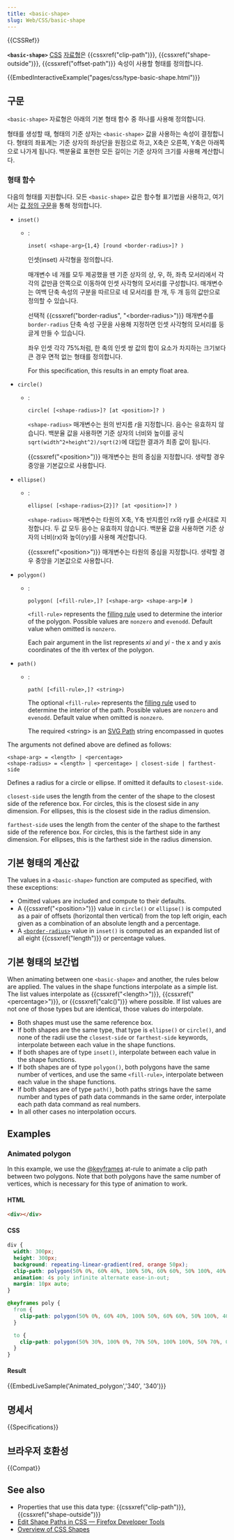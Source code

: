 ```yaml
---
title: <basic-shape>
slug: Web/CSS/basic-shape
---
```


{{CSSRef}}

**`<basic-shape>`** [CSS](/ko/docs/Web/CSS) [자료형](/ko/docs/Web/CSS/CSS_Types)은 {{cssxref("clip-path")}}, {{cssxref("shape-outside")}}, {{cssxref("offset-path")}} 속성이 사용할 형태를 정의합니다.

{{EmbedInteractiveExample("pages/css/type-basic-shape.html")}}

## 구문

`<basic-shape>` 자료형은 아래의 기본 형태 함수 중 하나를 사용해 정의합니다.

형태를 생성할 때, 형태의 기준 상자는 `<basic-shape>` 값을 사용하는 속성이 결정합니다. 형태의 좌표계는 기준 상자의 좌상단을 원점으로 하고, X축은 오른쪽, Y축은 아래쪽으로 나가게 됩니다. 백분율료 표현한 모든 길이는 기준 상자의 크기를 사용해 계산합니다.

### 형태 함수

다음의 형태를 지원합니다. 모든 `<basic-shape>` 값은 함수형 표기법을 사용하고, 여기서는 [값 정의 구문](/ko/docs/Web/CSS/Value_definition_syntax)을 통해 정의합니다.

- `inset()`

  - :

    ```
    inset( <shape-arg>{1,4} [round <border-radius>]? )
    ```

    인셋(inset) 사각형을 정의합니다.

    매개변수 네 개를 모두 제공했을 땐 기준 상자의 상, 우, 하, 좌측 모서리에서 각각의 값만큼 안쪽으로 이동하여 인셋 사각형의 모서리를 구성합니다. 매개변수는 여백 단축 속성의 구분을 따르므로 네 모서리를 한 개, 두 개 등의 값만으로 정의할 수 있습니다.

    선택적 {{cssxref("border-radius", "&lt;border-radius&gt;")}} 매개변수를 `border-radius` 단축 속성 구문을 사용해 지정하면 인셋 사각형의 모서리를 둥글게 만들 수 있습니다.

    좌우 인셋 각각 75%처럼, 한 축의 인셋 쌍 값의 합이 요소가 차지하는 크기보다 큰 경우 면적 없는 형태를 정의합니다.

    <div class="hidden"><p>For this specification, this results in an empty float area.</p></div>

- `circle()`

  - :

    ```
    circle( [<shape-radius>]? [at <position>]? )
    ```

    `<shape-radius>` 매개변수는 원의 반지름 *r*을 지정합니다. 음수는 유효하지 않습니다. 백분율 값을 사용하면 기준 상자의 너비와 높이를 공식 `sqrt(width^2+height^2)/sqrt(2)`에 대입한 결과가 최종 값이 됩니다.

    {{cssxref("&lt;position&gt;")}} 매개변수는 원의 중심을 지정합니다. 생략할 경우 중앙을 기본값으로 사용합니다.

- `ellipse()`

  - :

    ```
    ellipse( [<shape-radius>{2}]? [at <position>]? )
    ```

    `<shape-radius>` 매개변수는 타원의 X축, Y축 반지름인 rx와 ry를 순서대로 지정합니다. 두 값 모두 음수는 유효하지 않습니다. 백분율 값을 사용하면 기준 상자의 너비(rx)와 높이(ry)를 사용해 계산합니다.

    {{cssxref("&lt;position&gt;")}} 매개변수는 타원의 중심을 지정합니다. 생략할 경우 중앙을 기본값으로 사용합니다.

- `polygon()`

  - :

    ```
    polygon( [<fill-rule>,]? [<shape-arg> <shape-arg>]# )
    ```

    `<fill-rule>` represents the [filling rule](/ko/docs/Web/SVG/Attribute/fill-rule) used to determine the interior of the polygon. Possible values are `nonzero` and `evenodd`. Default value when omitted is `nonzero`.

    Each pair argument in the list represents _xi_ and _yi_ - the x and y axis coordinates of the ith vertex of the polygon.

- `path()`

  - :

    ```
    path( [<fill-rule>,]? <string>)
    ```

    The optional `<fill-rule>` represents the [filling rule](/ko/docs/Web/SVG/Attribute/fill-rule) used to determine the interior of the path. Possible values are `nonzero` and `evenodd`. Default value when omitted is `nonzero`.

    The required \<string> is an [SVG Path](/ko/docs/SVG/Attribute/d) string encompassed in quotes

The arguments not defined above are defined as follows:

```
<shape-arg> = <length> | <percentage>
<shape-radius> = <length> | <percentage> | closest-side | farthest-side
```

Defines a radius for a circle or ellipse. If omitted it defaults to `closest-side`.

`closest-side` uses the length from the center of the shape to the closest side of the reference box. For circles, this is the closest side in any dimension. For ellipses, this is the closest side in the radius dimension.

`farthest-side` uses the length from the center of the shape to the farthest side of the reference box. For circles, this is the farthest side in any dimension. For ellipses, this is the farthest side in the radius dimension.

## 기본 형태의 계산값

The values in a `<basic-shape>` function are computed as specified, with these exceptions:

- Omitted values are included and compute to their defaults.
- A {{cssxref("&lt;position&gt;")}} value in `circle()` or `ellipse()` is computed as a pair of offsets (horizontal then vertical) from the top left origin, each given as a combination of an absolute length and a percentage.
- A [`<border-radius>`](/ko/docs/Web/CSS/border-radius) value in `inset()` is computed as an expanded list of all eight {{cssxref("length")}} or percentage values.

## 기본 형태의 보간법

When animating between one `<basic-shape>` and another, the rules below are applied. The values in the shape functions interpolate as a simple list. The list values interpolate as {{cssxref("&lt;length&gt;")}}, {{cssxref("&lt;percentage&gt;")}}, or {{cssxref("calc()")}} where possible. If list values are not one of those types but are identical, those values do interpolate.

- Both shapes must use the same reference box.
- If both shapes are the same type, that type is `ellipse()` or `circle()`, and none of the radii use the `closest-side` or `farthest-side` keywords, interpolate between each value in the shape functions.
- If both shapes are of type `inset()`, interpolate between each value in the shape functions.
- If both shapes are of type `polygon()`, both polygons have the same number of vertices, and use the same `<fill-rule>`, interpolate between each value in the shape functions.
- If both shapes are of type `path()`, both paths strings have the same number and types of path data commands in the same order, interpolate each path data command as real numbers.
- In all other cases no interpolation occurs.

## Examples

### Animated polygon

In this example, we use the [@keyframes](/en-US/docs/Web/CSS/@keyframes) at-rule to animate a clip path between two polygons. Note that both polygons have the same number of vertices, which is necessary for this type of animation to work.

#### HTML

```html
<div></div>
```

#### CSS

```css
div {
  width: 300px;
  height: 300px;
  background: repeating-linear-gradient(red, orange 50px);
  clip-path: polygon(50% 0%, 60% 40%, 100% 50%, 60% 60%, 50% 100%, 40% 60%, 0% 50%, 40% 40%);
  animation: 4s poly infinite alternate ease-in-out;
  margin: 10px auto;
}

@keyframes poly {
  from {
    clip-path: polygon(50% 0%, 60% 40%, 100% 50%, 60% 60%, 50% 100%, 40% 60%, 0% 50%, 40% 40%);
  }

  to {
    clip-path: polygon(50% 30%, 100% 0%, 70% 50%, 100% 100%, 50% 70%, 0% 100%, 30% 50%, 0% 0%);
  }
}
```

#### Result

{{EmbedLiveSample('Animated_polygon','340', '340')}}

## 명세서

{{Specifications}}

## 브라우저 호환성

{{Compat}}

## See also

- Properties that use this data type: {{cssxref("clip-path")}}, {{cssxref("shape-outside")}}
- [Edit Shape Paths in CSS — Firefox Developer Tools](https://firefox-source-docs.mozilla.org/devtools-user/page_inspector/how_to/edit_css_shapes/index.html)
- [Overview of CSS Shapes](/en-US/docs/Web/CSS/CSS_Shapes/Overview_of_CSS_Shapes)
